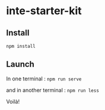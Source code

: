 # inte-starter-kit

## Install 
```npm install```

## Launch
In one terminal : 
```npm run serve```

and in another terminal :
```npm run less```


Voilà!
